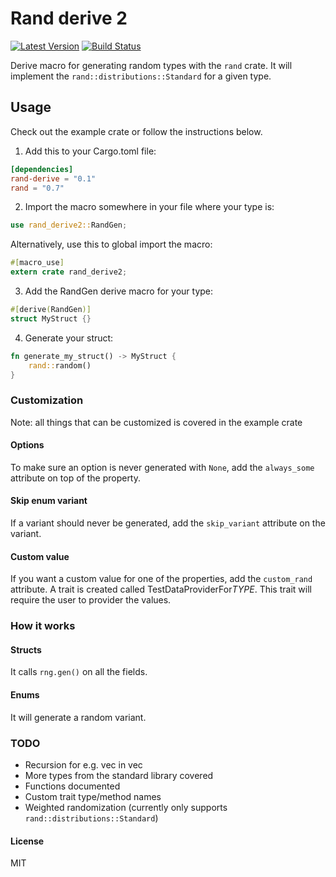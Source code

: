 # Rand derive 2

[![Latest Version](https://img.shields.io/crates/v/rand_derive2.svg)](https://crates.io/crates/rand_derive2)
[![Build Status](https://img.shields.io/github/workflow/status/jasperav/rand_derive2/CI/master)](https://github.com/jasperav/rand_derive2/actions)

Derive macro for generating random types with the `rand` crate. 
It will implement the `rand::distributions::Standard` for a given type.

## Usage

Check out the example crate or follow the instructions below.

1. Add this to your Cargo.toml file:

```toml
[dependencies]
rand-derive = "0.1"
rand = "0.7"
```

2. Import the macro somewhere in your file where your type is:
```rust
use rand_derive2::RandGen;
```

Alternatively, use this to global import the macro:
```rust
#[macro_use]
extern crate rand_derive2;
```

3. Add the RandGen derive macro for your type:
```rust
#[derive(RandGen)]
struct MyStruct {}
```

4. Generate your struct:
```rust
fn generate_my_struct() -> MyStruct { 
    rand::random()
}
```

### Customization
Note: all things that can be customized is covered in the example crate
#### Options
To make sure an option is never generated with `None`, add the `always_some` attribute on top of the property.
#### Skip enum variant
If a variant should never be generated, add the `skip_variant` attribute on the variant. 
#### Custom value
If you want a custom value for one of the properties, add the `custom_rand` attribute.
A trait is created called TestDataProviderFor$TYPE$. 
This trait will require the user to provider the values.

### How it works 
#### Structs
It calls `rng.gen()` on all the fields.
#### Enums 
It will generate a random variant.

### TODO
- Recursion for e.g. vec in vec
- More types from the standard library covered
- Functions documented
- Custom trait type/method names
- Weighted randomization (currently only supports `rand::distributions::Standard`)

#### License

MIT